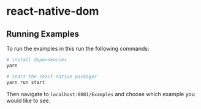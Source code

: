# react-native-dom 

## Running Examples

To run the examples in this run the following commands:

```sh
# install dependencies
yarn

# start the react-native packager
yarn run start
```

Then navigate to `localhost:8081/Examples` and choose which example you would like to see.
